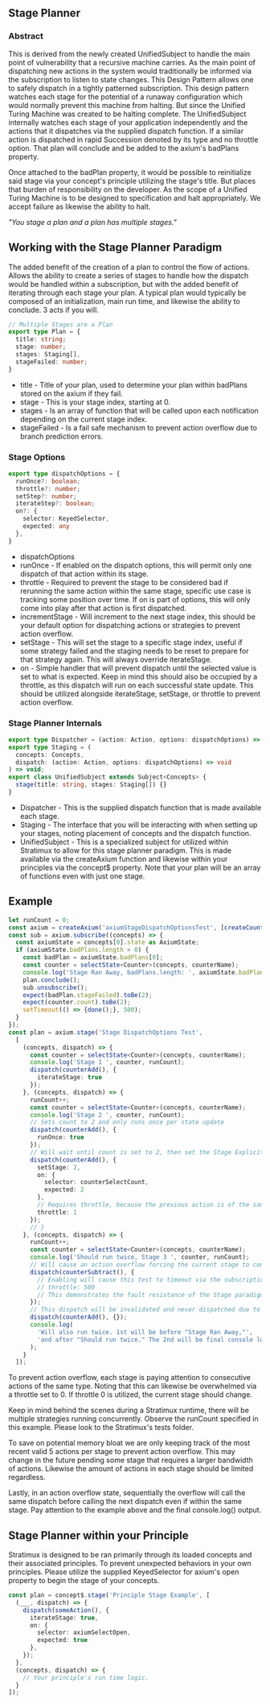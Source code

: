 ## Stage Planner
### Abstract
This is derived from the newly created UnifiedSubject to handle the main point of vulnerability that a recursive machine carries. As the main point of dispatching new actions in the system would traditionally be informed via the subscription to listen to state changes. This Design Pattern allows one to safely dispatch in a tightly patterned subscription. This design pattern watches each stage for the potential of a runaway configuration which would normally prevent this machine from halting. But since the Unified Turing Machine was created to be halting complete. The UnifiedSubject internally watches each stage of your application independently and the actions that it dispatches via the supplied dispatch function. If a similar action is dispatched in rapid Succession denoted by its type and no throttle option. That plan will conclude and be added to the axium's badPlans property.

Once attached to the badPlan property, it would be possible to reinitialize said stage via your concept's principle utilizing the stage's title. But places that burden of responsibility on the developer. As the scope of a Unified Turing Machine is to be designed to specification and halt appropriately. We accept failure as likewise the ability to halt.

*"You stage a plan and a plan has multiple stages."*

## Working with the Stage Planner Paradigm
The added benefit of the creation of a plan to control the flow of actions. Allows the ability to create a series of stages to handle how the dispatch would be handled within a subscription, but with the added benefit of iterating through each stage your plan. A typical plan would typically be composed of an initialization, main run time, and likewise the ability to conclude. 3 acts if you will.
```typescript
// Multiple Stages are a Plan
export type Plan = {
  title: string;
  stage: number;
  stages: Staging[],
  stageFailed: number;
}
```
* title - Title of your plan, used to determine your plan within badPlans stored on the axium if they fail.
* stage - This is your stage index, starting at 0.
* stages - Is an array of function that will be called upon each notification depending on the current stage index.
* stageFailed - Is a fail safe mechanism to prevent action overflow due to branch prediction errors.
### Stage Options
```typescript
export type dispatchOptions = {
  runOnce?: boolean;
  throttle?: number;
  setStep?: number;
  iterateStep?: boolean;
  on?: {
    selector: KeyedSelector,
    expected: any
  },
}

```
* dispatchOptions
* runOnce - If enabled on the dispatch options, this will permit only one dispatch of that action within its stage.
* throttle - Required to prevent the stage to be considered bad if rerunning the same action within the same stage, specific use case is tracking some position over time. If on is part of options, this will only come into play after that action is first dispatched.
* incrementStage - Will increment to the next stage index, this should be your default option for dispatching actions or strategies to prevent action overflow.
* setStage - This will set the stage to a specific stage index, useful if some strategy failed and the staging needs to be reset to prepare for that strategy again. This will always override iterateStage.
* on - Simple handler that will prevent dispatch until the selected value is set to what is expected. Keep in mind this should also be occupied by a throttle, as this dispatch will run on each successful state update. This should be utilized alongside iterateStage, setStage, or throttle to prevent action overflow.
 
### Stage Planner Internals
```typescript
export type Dispatcher = (action: Action, options: dispatchOptions) => void;
export type Staging = (
  concepts: Concepts,
  dispatch: (action: Action, options: dispatchOptions) => void
) => void;
export class UnifiedSubject extends Subject<Concepts> {
  stage(title: string, stages: Staging[]) {}
}
```
* Dispatcher - This is the supplied dispatch function that is made available each stage.
* Staging - The interface that you will be interacting with when setting up your stages, noting placement of concepts and the dispatch function.
* UnifiedSubject - This is a specialized subject for utilized within Stratimux to allow for this stage planner paradigm. This is made available via the createAxium function and likewise within your principles via the concept$ property. Note that your plan will be an array of functions even with just one stage.

## Example
```typescript
let runCount = 0;
const axium = createAxium('axiumStageDispatchOptionsTest', [createCounterConcept()], true);
const sub = axium.subscribe((concepts) => {
  const axiumState = concepts[0].state as AxiumState;
  if (axiumState.badPlans.length > 0) {
    const badPlan = axiumState.badPlans[0];
    const counter = selectState<Counter>(concepts, counterName);
    console.log('Stage Ran Away, badPlans.length: ', axiumState.badPlans.length, 'Count: ', counter.count);
    plan.conclude();
    sub.unsubscribe();
    expect(badPlan.stageFailed).toBe(2);
    expect(counter.count).toBe(2);
    setTimeout(() => {done();}, 500);
  }
});
const plan = axium.stage('Stage DispatchOptions Test',
  [
    (concepts, dispatch) => {
      const counter = selectState<Counter>(concepts, counterName);
      console.log('Stage 1 ', counter, runCount);
      dispatch(counterAdd(), {
        iterateStage: true
      });
    }, (concepts, dispatch) => {
      runCount++;
      const counter = selectState<Counter>(concepts, counterName);
      console.log('Stage 2 ', counter, runCount);
      // Sets count to 2 and only runs once per state update
      dispatch(counterAdd(), {
        runOnce: true
      });
      // Will wait until count is set to 2, then set the Stage Explicitly to the third Step counting from 0.
      dispatch(counterAdd(), {
        setStage: 2,
        on: {
          selector: counterSelectCount,
          expected: 2
        },
        // Requires throttle, because the previous action is of the same type, but runs only once.
        throttle: 1
      });
      // }
    }, (concepts, dispatch) => {
      runCount++;
      const counter = selectState<Counter>(concepts, counterName);
      console.log('Should run twice, Stage 3 ', counter, runCount);
      // Will cause an action overflow forcing the current stage to conclude and add the plan to badPlans
      dispatch(counterSubtract(), {
        // Enabling will cause this test to timeout via the subscription watching for badPlans to never be ran.
        // throttle: 500
        // This demonstrates the fault resistance of the Stage paradigm, despite Stratimux's recursive functionality.
      });
      // This dispatch will be invalidated and never dispatched due to the effect of action overflow of the above.
      dispatch(counterAdd(), {});
      console.log(
        'Will also run twice. 1st will be before "Stage Ran Away,"',
        'and after "Should run twice." The 2nd will be final console log output.'
      );
    }
  ]);
```
To prevent action overflow, each stage is paying attention to consecutive actions of the same type. Noting that this can likewise be overwhelmed via a throttle set to 0. If throttle 0 is utilized, the current stage should change.

Keep in mind behind the scenes during a Stratimux runtime, there will be multiple strategies running concurrently. Observe the runCount specified in this example. Please look to the Stratimux's tests folder.

To save on potential memory bloat we are only keeping track of the most recent valid 5 actions per stage to prevent action overflow. This may change in the future pending some stage that requires a larger bandwidth of actions. Likewise the amount of actions in each stage should be limited regardless.

Lastly, in an action overflow state, sequentially the overflow will call the same dispatch before calling the next dispatch even if within the same stage. Pay attention to the example above and the final console.log() output.

## Stage Planner within your Principle
Stratimux is designed to be ran primarily through its loaded concepts and their associated principles. To prevent unexpected behaviors in your own principles. Please utilize the supplied KeyedSelector for axium's open property to begin the stage of your concepts.
```typescript
const plan = concept$.stage('Principle Stage Example', [
  (___, dispatch) => {
    dispatch(someAction(), {
      iterateStage: true,
      on: {
        selector: axiumSelectOpen,
        expected: true
      },
    });
  },
  (concepts, dispatch) => {
    // Your principle's run time logic.
  }
]);
```
